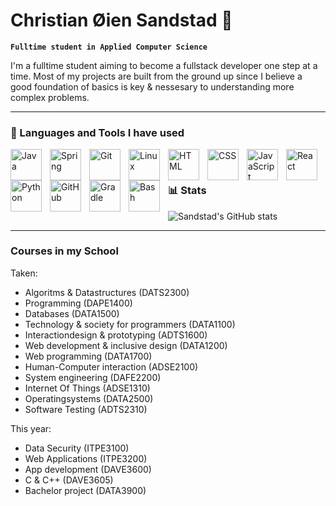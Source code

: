 # Christian Øien Sandstad 👋

**`Fulltime student in Applied Computer Science`** 

I'm a fulltime student aiming to become a fullstack developer one step at a time.
Most of my projects are built from the ground up since I believe a good foundation
of basics is key & nessesary to understanding more complex problems.  

---

### 🧰 Languages and Tools I have used

<img align="left" alt="Java" width="50px" style="padding-right:10px;" src="https://cdn.jsdelivr.net/gh/devicons/devicon/icons/java/java-original.svg"/>
<img align="left" alt="Spring" width="50px" style="padding-right:10px;" src="https://cdn.jsdelivr.net/gh/devicons/devicon/icons/spring/spring-original.svg" />
<img align="left" alt="Git" width="50px" style="padding-right:10px;" src="https://cdn.jsdelivr.net/gh/devicons/devicon/icons/git/git-original.svg" />
<img align="left" alt="Linux" width="50px" style="padding-right:10px;" src="https://cdn.jsdelivr.net/gh/devicons/devicon/icons/linux/linux-original.svg" />
<img align="left" alt="HTML" width="50px" style="padding-right:10px;" src="https://cdn.jsdelivr.net/gh/devicons/devicon/icons/html5/html5-plain.svg" />
<img align="left" alt="CSS" width="50px" style="padding-right:10px;" src="https://cdn.jsdelivr.net/gh/devicons/devicon/icons/css3/css3-plain.svg" />
<img align="left" alt="JavaScript" width="50px" style="padding-right:10px;" src="https://cdn.jsdelivr.net/gh/devicons/devicon/icons/javascript/javascript-plain.svg" />
<img align="left" alt="React" width="50px" style="padding-right:10px;" src="https://cdn.jsdelivr.net/gh/devicons/devicon/icons/react/react-original.svg" />
<img align="left" alt="Python" width="50px" style="padding-right:10px;" src="https://cdn.jsdelivr.net/gh/devicons/devicon/icons/python/python-plain.svg" />
<img align="left" alt="GitHub" width="50px" style="padding-right:10px;" src="https://cdn.jsdelivr.net/gh/devicons/devicon/icons/github/github-original.svg" />
<img align="left" alt="Gradle" width="50px" style="padding-right:10px;" src="https://cdn.jsdelivr.net/gh/devicons/devicon/icons/gradle/gradle-plain.svg" />
<img align="left" alt="Bash" width="50px" style="padding-right:10px;" src="https://cdn.jsdelivr.net/gh/devicons/devicon/icons/bash/bash-original.svg"/> <br/>

---



### 📊 Stats

![Sandstad's GitHub stats](https://github-readme-stats.vercel.app/api?username=Sandstad17&show_icons=true&theme=transparent)

---

### Courses in my School

Taken: 

<ul>
<li>Algoritms & Datastructures (DATS2300)</li>
<li>Programming (DAPE1400) </li>
<li>Databases (DATA1500) </li>
<li>Technology & society for programmers (DATA1100)</li>
<li>Interactiondesign & prototyping (ADTS1600)</li>
<li>Web development & inclusive design (DATA1200) </li>
<li>Web programming (DATA1700) </li>
<li>Human-Computer interaction (ADSE2100)</li>
<li>System engineering (DAFE2200) </li>
<li>Internet Of Things (ADSE1310)</li>
<li>Operatingsystems (DATA2500)</li>
<li>Software Testing (ADTS2310)</li>
</ul>

This year: 

<ul>
<li>Data Security (ITPE3100) </li>
<li>Web Applications (ITPE3200) </li>
<li>App development (DAVE3600) </li>
<li>C & C++ (DAVE3605) </li>
<li>Bachelor project (DATA3900)</li> 
</ul>






<!--
**Sandstad17/Sandstad17** is a ✨ _special_ ✨ repository because its `README.md` (this file) appears on your GitHub profile.

Here are some ideas to get you started:

- 🔭 I’m currently working on ...
- 🌱 I’m currently learning ...
- 👯 I’m looking to collaborate on ...
- 🤔 I’m looking for help with ...
- 💬 Ask me about ...
- 📫 How to reach me: ...
- 😄 Pronouns: ...
- ⚡ Fun fact: ...
-->
